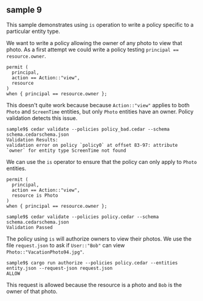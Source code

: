 ## sample 9

This sample demonstrates using `is` operation to write a policy specific to a
particular entity type.

We want to write a policy allowing the owner of any photo to view that photo.
As a first attempt we could write a policy testing `principal == resource.owner`.

```cedar
permit (
  principal,
  action == Action::"view",
  resource
)
when { principal == resource.owner };
```

This doesn't quite work because because `Action::"view"` applies to both `Photo`
and `ScreenTime` entities, but only `Photo` entities have an owner. Policy
validation detects this issue.

```console
sample9$ cedar validate --policies policy_bad.cedar --schema schema.cedarschema.json
Validation Results:
validation error on policy `policy0` at offset 83-97: attribute `owner` for entity type ScreenTime not found
```

We can use the `is` operator to ensure that the policy can only apply to `Photo` entities.

```cedar
permit (
  principal,
  action == Action::"view",
  resource is Photo
)
when { principal == resource.owner };
```

```console
sample9$ cedar validate --policies policy.cedar --schema schema.cedarschema.json
Validation Passed
```

The policy using `is` will authorize owners to view their photos. We use the
file `request.json` to ask if `User::"Bob"` can view `Photo::"VacationPhoto94.jpg"`.

```console
sample9$ cargo run authorize --policies policy.cedar --entities entity.json --request-json request.json
ALLOW
```

This request is allowed because the resource is a photo and `Bob` is the owner of
that photo.
